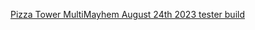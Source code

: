 [Pizza Tower MultiMayhem August 24th 2023 tester build](https://mega.nz/file/UE5lTR5R#Wxy2Wyz94F95dG8BoHpBux3-xzAxGsM0Gk2vXf15Po4)